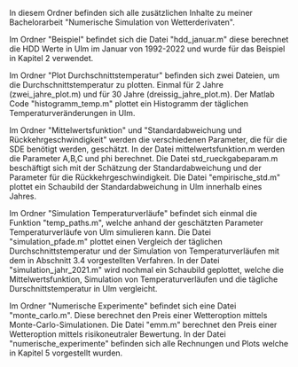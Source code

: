 In diesem Ordner befinden sich alle zusätzlichen Inhalte zu meiner Bachelorarbeit "Numerische Simulation von Wetterderivaten".

Im Ordner "Beispiel" befindet sich die Datei "hdd_januar.m" diese berechnet die HDD Werte in Ulm im Januar von 1992-2022 und wurde für das Beispiel in
Kapitel 2 verwendet.

Im Ordner "Plot Durchschnittstemperatur" befinden sich zwei Dateien, um die Durchschnittstemperatur zu plotten. Einmal 
für 2 Jahre (zwei_jahre_plot.m) und für 30 Jahre (dreissig_jahre_plot.m). Der Matlab Code "histogramm_temp.m" plottet ein Histogramm der täglichen Temperaturveränderungen in Ulm.

Im Ordner "Mittelwertsfunktion" und "Standardabweichung und Rückkehrgeschwindigkeit" werden die verschiedenen Parameter, die für die SDE benötigt werden, geschätzt.
In der Datei mittelwertsfunktion.m werden die Parameter A,B,C und phi berechnet. Die Datei std_rueckgabeparam.m beschäftigt sich mit der Schätzung der Standardabweichung und der Parameter für die Rückkehrgeschwindigkeit. Die Datei "empirische_std.m" plottet ein Schaubild der Standardabweichung in Ulm innerhalb eines Jahres.

Im Ordner "Simulation Temperaturverläufe" befindet sich einmal die Funktion "temp_paths.m", welche anhand der geschätzten Parameter Temperaturverläufe von Ulm simulieren kann. Die Datei "simulation_pfade.m" plottet einen Vergleich der täglichen Durchschnittstemperatur und der Simulation von Temperaturverläufen mit dem in Abschnitt 3.4 vorgestellten Verfahren.
In der Datei "simulation_jahr_2021.m" wird nochmal ein Schaubild geplottet, welche die Mittelwertsfunktion, Simulation von Temperaturverläufen und die tägliche Durschnittstemperatur in Ulm vergleicht.

Im Ordner "Numerische Experimente" befindet sich eine Datei "monte_carlo.m". Diese berechnet den Preis einer Wetteroption mittels Monte-Carlo-Simulationen.
Die Datei "emm.m" berechnet den Preis einer Wetteroption mittels risikoneutraler Bewertung.
In der Datei "numerische_experimente" befinden sich alle Rechnungen und Plots welche in Kapitel 5 vorgestellt wurden. 










